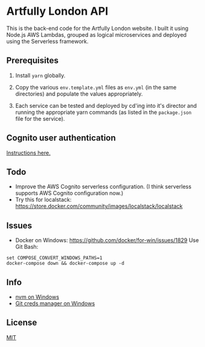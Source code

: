# Artfully London API

This is the back-end code for the Artfully London website. I built it using Node.js AWS Lambdas, grouped as logical microservices and deployed using the Serverless framework.

## Prerequisites

1.  Install `yarn` globally.

2.  Copy the various `env.template.yml` files as `env.yml`
    (in the same directories) and populate the values appropriately.

3.  Each service can be tested and deployed by cd'ing into it's
    director and running the appropriate yarn commands (as listed in
    the `package.json` file for the service).

## Cognito user authentication

[Instructions here.](https://stackoverflow.com/a/45253010)

## Todo

* Improve the AWS Cognito serverless configuration. (I think serverless
  supports AWS Cognito configuration now.)
* Try this for localstack: https://store.docker.com/community/images/localstack/localstack

## Issues

* Docker on Windows: https://github.com/docker/for-win/issues/1829
  Use Git Bash:

```
set COMPOSE_CONVERT_WINDOWS_PATHS=1
docker-compose down && docker-compose up -d
```

## Info

* [nvm on Windows](https://github.com/coreybutler/nvm-windows)
* [Git creds manager on Windows](https://github.com/Microsoft/Git-Credential-Manager-for-Windows)

## License

[MIT](LICENSE)
